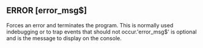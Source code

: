 ## ERROR [error_msg$]

Forces an error and terminates the program. This is normally used indebugging or to trap events that should not occur.'error_msg$' is optional and is the message to display on the console.